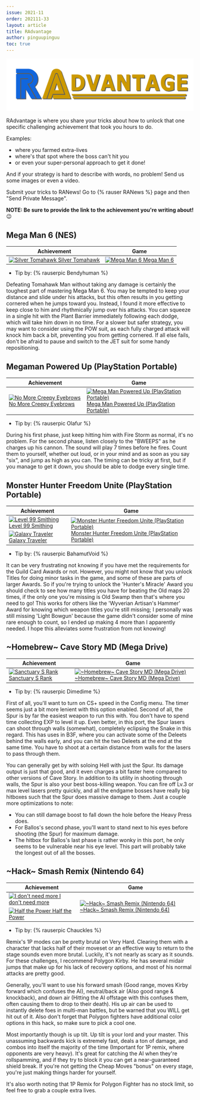 ```yaml
---
issue: 2021-11
order: 202111-33
layout: article
title: RAdvantage
author: pinguupinguu
toc: true
---
```


![](../../img/radvantage.png)

RAdvantage is where you share your tricks about how to unlock that one specific challenging achievement that took you hours to do.

Examples:

- where you farmed extra-lives
- where's that spot where the boss can't hit you
- or even your super-personal approach to get it done!

And if your strategy is hard to describe with words, no problem! Send us some images or even a video.

Submit your tricks to RANews! Go to {% rauser RANews %} page and then "Send Private Message".

**NOTE: Be sure to provide the link to the achievement you're writing about!** :wink:

## Mega Man 6 (NES)

| Achievement                                                                                                                                                                                                                                                                      | Game                                                                                                                                                                                                                              |
| -------------------------------------------------------------------------------------------------------------------------------------------------------------------------------------------------------------------------------------------------------------------------------- | --------------------------------------------------------------------------------------------------------------------------------------------------------------------------------------------------------------------------------- |
| <a class="gameicon-link" href="https://retroachievements.org/achievement/10966" target="_blank" rel="noopener"> <img class="gameicon" src="https://s3-eu-west-1.amazonaws.com/i.retroachievements.org/Badge/100580.png" alt="Silver Tomahawk"> <span>Silver Tomahawk</span></a> | <a class="gameicon-link" href="https://retroachievements.org/game/1485" target="_blank" rel="noopener"> <img class="gameicon" src="https://retroachievements.org/Images/024524.png" alt="Mega Man 6"> <span>Mega Man 6</span></a> |

- Tip by: {% rauserpic Bendyhuman %}

Defeating Tomahawk Man without taking any damage is certainly the toughest part of mastering Mega Man 6. You may be tempted to keep your distance and slide under his attacks, but this often results in you getting cornered when he jumps toward you. Instead, I found it more effective to keep close to him and rhythmically jump over his attacks. You can squeeze in a single hit with the Plant Barrier immediately following each dodge, which will take him down in no time. For a slower but safer strategy, you may want to consider using the POW suit, as each fully charged attack will knock him back a bit, preventing you from getting cornered. If all else fails, don't be afraid to pause and switch to the JET suit for some handy repositioning.


## Megaman Powered Up (PlayStation Portable)

| Achievement                                                                                                                                                                                                                                                                                      | Game                                                                                                                                                                                                                                                                                              |
| ------------------------------------------------------------------------------------------------------------------------------------------------------------------------------------------------------------------------------------------------------------------------------------------------ | ------------------------------------------------------------------------------------------------------------------------------------------------------------------------------------------------------------------------------------------------------------------------------------------------- |
| <a class="gameicon-link" href="https://retroachievements.org/achievement/172636" target="_blank" rel="noopener"> <img class="gameicon" src="https://s3-eu-west-1.amazonaws.com/i.retroachievements.org/Badge/193013.png" alt="No More Creepy Eyebrows"> <span>No More Creepy Eyebrows</span></a> | <a class="gameicon-link" href="https://retroachievements.org/game/3582" target="_blank" rel="noopener"> <img class="gameicon" src="https://retroachievements.org/Images/047296.png" alt="Mega Man Powered Up (PlayStation Portable)"> <span>Mega Man Powered Up (PlayStation Portable)</span></a> |

- Tip by: {% rauserpic Olafur %}

During his first phase, just keep hitting him with Fire Storm as normal, it's no problem. For the second phase, listen closely to the "BWEEPS" as he charges up his cannon. The sound will play 7 times before he fires. Count them to yourself, whether out loud, or in your mind and as soon as you say "six", and jump as high as you can. The timing can be tricky at first, but if you manage to get it down, you should be able to dodge every single time.


## Monster Hunter Freedom Unite (PlayStation Portable)

<table>
    <thead>
        <tr>
            <th>Achievement</th>
            <th>Game</th>
        </tr>
    </thead>
    <tbody>
        <tr>
            <td><a class="gameicon-link" href="https://retroachievements.org/achievement/171324 " target="_blank" rel="noopener"> <img class="gameicon" src="https://s3-eu-west-1.amazonaws.com/i.retroachievements.org/Badge/195652.png" alt="Level 99 Smithing"> <span>Level 99 Smithing</span></a></td>
            <td rowspan=3><a class="gameicon-link" href="https://retroachievements.org/game/3732" target="_blank" rel="noopener"> <img class="gameicon" src="https://retroachievements.org/Images/047405.png" alt="Monster Hunter Freedom Unite (PlayStation Portable)"> <span>Monster Hunter Freedom Unite (PlayStation Portable)</span></a></td>
        </tr>
        <tr>
            <td><a class="gameicon-link" href="https://retroachievements.org/achievement/171335" target="_blank" rel="noopener"> <img class="gameicon" src="https://s3-eu-west-1.amazonaws.com/i.retroachievements.org/Badge/196185.png" alt="Galaxy Traveler"> <span>Galaxy Traveler</span></a></td>
        </tr>
    </tbody>
</table>

- Tip by: {% rauserpic BahamutVoid %}

It can be very frustrating not knowing if you have met the requirements for the Guild Card Awards or not. However, you might not know that you unlock Titles for doing minor tasks in the game, and some of these are parts of larger Awards. So if you're trying to unlock the 'Hunter's Miracle' Award you should check to see how many titles you have for beating the Old maps 20 times, if the only one you're missing is Old Swamp then that's where you need to go! This works for others like the 'Wyverian Artisan's Hammer' Award for knowing which weapon titles you're still missing; I personally was still missing 'Light Bowgun' because the game didn't consider some of mine rare enough to count, so I ended up making 4 more than I apparently needed. I hope this alleviates some frustration from not knowing!


## ~Homebrew~ Cave Story MD (Mega Drive)

| Achievement                                                                                                                                                                                                                                                                       | Game                                                                                                                                                                                                                                                                                     |
| --------------------------------------------------------------------------------------------------------------------------------------------------------------------------------------------------------------------------------------------------------------------------------- | ---------------------------------------------------------------------------------------------------------------------------------------------------------------------------------------------------------------------------------------------------------------------------------------- |
| <a class="gameicon-link" href="https://retroachievements.org/achievement/157124" target="_blank" rel="noopener"> <img class="gameicon" src="https://s3-eu-west-1.amazonaws.com/i.retroachievements.org/Badge/80736.png" alt="Sanctuary S Rank"> <span>Sanctuary S Rank</span></a> | <a class="gameicon-link" href="https://retroachievements.org/game/13943" target="_blank" rel="noopener"> <img class="gameicon" src="https://retroachievements.org/Images/024108.png" alt="~Homebrew~ Cave Story MD (Mega Drive)"> <span>~Homebrew~ Cave Story MD (Mega Drive)</span></a> |

- Tip by: {% rauserpic Dimedime %}

First of all, you'll want to turn on CS+ speed in the Config menu. The timer seems just a bit more lenient with this option enabled. Second of all, the Spur is by far the easiest weapon to run this with. You don't have to spend time collecting EXP to level it up. Even better, in this port, the Spur lasers can shoot through walls (somewhat), completely eclipsing the Snake in this regard. This has uses in B3F, where you can activate some of the Deleets behind the walls early, and you can hit the two Deleets at the end at the same time. You have to shoot at a certain distance from walls for the lasers to pass through them.

You can generally get by with soloing Hell with just the Spur. Its damage output is just that good, and it even charges a bit faster here compared to other versions of Cave Story. In addition to its utility in shooting through walls, the Spur is also your best boss-killing weapon. You can fire off Lv.3 or max level lasers pretty quickly, and all the endgame bosses have really big hitboxes such that the Spur does massive damage to them. Just a couple more optimizations to note:

* You can still damage boost to fall down the hole before the Heavy Press does.
* For Ballos's second phase, you'll want to stand next to his eyes before shooting (the Spur) for maximum damage.
* The hitbox for Ballos's last phase is rather wonky in this port, he only seems to be vulnerable near his eye level. This part will probably take the longest out of all the bosses.


## ~Hack~ Smash Remix (Nintendo 64)

<table>
    <thead>
        <tr>
            <th>Achievement</th>
            <th>Game</th>
        </tr>
    </thead>
    <tbody>
        <tr>
            <td><a class="gameicon-link" href="https://retroachievements.org/achievement/173156 " target="_blank" rel="noopener"> <img class="gameicon" src="https://s3-eu-west-1.amazonaws.com/i.retroachievements.org/Badge/193574.png" alt="I don't need more"> <span>I don't need more</span></a></td>
            <td rowspan=3><a class="gameicon-link" href="https://retroachievements.org/game/15964" target="_blank" rel="noopener"> <img class="gameicon" src="https://retroachievements.org/Images/046568.png" alt="~Hack~ Smash Remix (Nintendo 64)"> <span>~Hack~ Smash Remix (Nintendo 64)</span></a></td>
        </tr>
        <tr>
            <td><a class="gameicon-link" href="https://retroachievements.org/achievement/173186" target="_blank" rel="noopener"> <img class="gameicon" src="https://s3-eu-west-1.amazonaws.com/i.retroachievements.org/Badge/193605.png" alt="Half the Power"> <span>Half the Power</span></a></td>
        </tr>
    </tbody>
</table>

- Tip by: {% rauserpic Chauckles %}

Remix's 1P modes can be pretty brutal on Very Hard. Clearing them with a character that lacks half of their moveset or an effective way to return to the stage sounds even more brutal. Luckily, it's not nearly as scary as it sounds. For these challenges, I recommend Polygon Kirby. He has several midair jumps that make up for his lack of recovery options, and most of his normal attacks are pretty good.

Generally, you'll want to use his forward smash (Good range, moves Kirby forward which confuses the AI), neutral/back air (Also good range & knockback), and down air (Hitting the AI offstage with this confuses them, often causing them to drop to their death). His up air can be used to instantly delete foes in multi-man battles, but be warned that you WILL get hit out of it. Also don't forget that Polygon fighters have additional color options in this hack, so make sure to pick a cool one.

Most importantly though is up tilt. Up tilt is your lord and your master. This unassuming backwards kick is extremely fast, deals a ton of damage, and combos into itself the majority of the time (Important for 1P remix, where opponents are very heavy). It's great for catching the AI when they're rollspamming, and if they try to block it you can get a near-guaranteed shield break. If you're not getting the Cheap Moves "bonus" on every stage, you're just making things harder for yourself.

It's also worth noting that 1P Remix for Polygon Fighter has no stock limit, so feel free to grab a couple extra lives.
